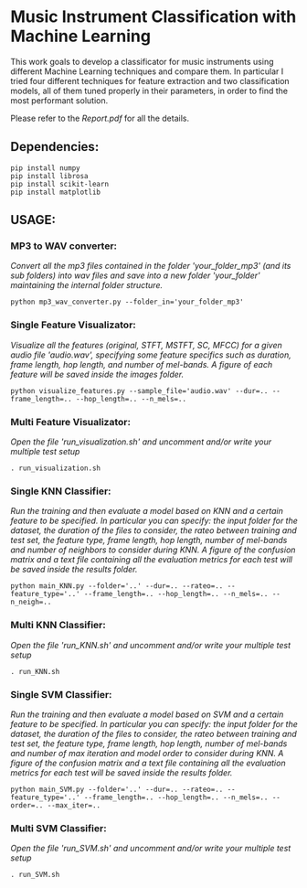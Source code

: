 # Music Instrument Classification with Machine Learning
This work goals to develop a classificator for music instruments using different Machine Learning techniques and compare them. 
In particular I tried four different techniques for feature extraction and two classification models, all of
them tuned properly in their parameters, in order to find the most performant solution.

Please refer to the *Report.pdf* for all the details.

## Dependencies:
```terminal
pip install numpy
pip install librosa
pip install scikit-learn
pip install matplotlib
```

## USAGE:

### MP3 to WAV converter:
*Convert all the mp3 files contained in the folder 'your_folder_mp3' (and its sub folders) into wav files and save into a new folder 'your_folder' maintaining the internal folder structure.*

```terminal
python mp3_wav_converter.py --folder_in='your_folder_mp3'
```

### Single Feature Visualizator:
*Visualize all the features (original, STFT, MSTFT, SC, MFCC) for a given audio file 'audio.wav', specifying some feature specifics such as duration, frame length, hop length, and number of mel-bands. A figure of each feature will be saved inside the images folder.*

```terminal
python visualize_features.py --sample_file='audio.wav' --dur=.. --frame_length=.. --hop_length=.. --n_mels=..
```

### Multi Feature Visualizator:
*Open the file 'run_visualization.sh' and uncomment and/or write your multiple test setup*

```terminal
. run_visualization.sh
```

### Single KNN Classifier:
*Run the training and then evaluate a model based on KNN and a certain feature to be specified. In particular you can specify: the input folder for the dataset, the duration of the files to consider, the rateo between training and test set, the feature type, frame length, hop length, number of mel-bands and number of neighbors to consider during KNN. A figure of the confusion matrix and a text file containing all the evaluation metrics for each test will be saved inside the results folder.*

```terminal
python main_KNN.py --folder='..' --dur=.. --rateo=.. --feature_type='..' --frame_length=.. --hop_length=.. --n_mels=.. --n_neigh=..
```

### Multi KNN Classifier:
*Open the file 'run_KNN.sh' and uncomment and/or write your multiple test setup*

```terminal
. run_KNN.sh
```

### Single SVM Classifier:
*Run the training and then evaluate a model based on SVM and a certain feature to be specified. In particular you can specify: the input folder for the dataset, the duration of the files to consider, the rateo between training and test set, the feature type, frame length, hop length, number of mel-bands and number of max iteration and model order to consider during KNN. A figure of the confusion matrix and a text file containing all the evaluation metrics for each test will be saved inside the results folder.*

```terminal
python main_SVM.py --folder='..' --dur=.. --rateo=.. --feature_type='..' --frame_length=.. --hop_length=.. --n_mels=.. --order=.. --max_iter=..
```

### Multi SVM Classifier:
*Open the file 'run_SVM.sh' and uncomment and/or write your multiple test setup*

```terminal
. run_SVM.sh
```




